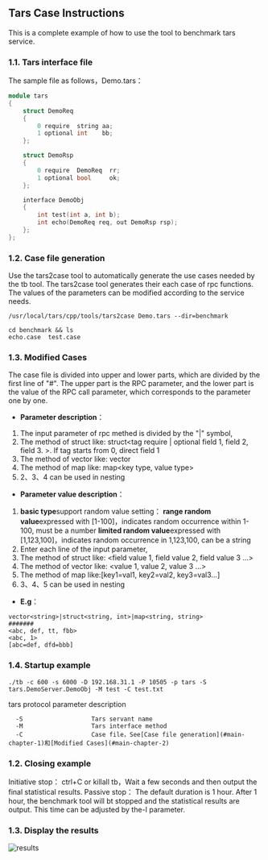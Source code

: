 ## Tars Case Instructions

This is a complete example of how to use the tool to benchmark tars service.

### 1.1.  Tars interface file

The sample file as follows，Demo.tars：

```cpp
module tars
{
    struct DemoReq
    {
        0 require  string aa;
        1 optional int    bb;
    };

    struct DemoRsp
    {
        0 require  DemoReq  rr;
        1 optional bool     ok;
    };

    interface DemoObj
    {
        int test(int a, int b);
        int echo(DemoReq req, out DemoRsp rsp);
    };
};
```

### <a id="tb-chapter-1"></a>1.2. Case file generation

Use the tars2case tool to automatically generate the use cases needed by the tb tool. The tars2case tool generates their each case of rpc functions. The values of the parameters can be modified according to the service needs.

```text
/usr/local/tars/cpp/tools/tars2case Demo.tars --dir=benchmark

cd benchmark && ls
echo.case  test.case
```

### <a id="tb-chapter-2"></a> 1.3. Modified Cases

The case file is divided into upper and lower parts, which are divided by the first line of "#". The upper part is the RPC parameter, and the lower part is the value of the RPC call parameter, which corresponds to the parameter one by one.

- **Parameter description**：
 1. The input parameter of rpc methed is divided by the "|" symbol,
 2. The method of struct like: struct<tag require | optional field 1, field 2, field 3. >. If tag starts from 0, direct field 1
 3. The method of vector like: vector<type>
 4. The method of map like: map<key type, value type>
 5. 2、3、4 can be used in nesting

- **Parameter value description**：
 1. <strong>basic type</strong>support random value setting：
    <strong>range random value</strong>expressed with [1-100]，indicates random occurrence within 1-100, must be a number
    <strong>limited random value</strong>expressed with [1,123,100]，indicates random occurrence in 1,123,100, can be a string
 2. Enter each line of the input parameter,
 3. The method of struct like: <field value 1, field value 2, field value 3 ...>
 4. The method of vector like: <value 1, value 2, value 3 ...>
 5. The method of map like:[key1=val1, key2=val2, key3=val3...]
 6. 3、4、5 can be used in nesting

- **E.g**：
```text
vector<string>|struct<string, int>|map<string, string>
#######
<abc, def, tt, fbb>
<abc, 1>
[abc=def, dfd=bbb]
```

### 1.4. Startup example
```text
./tb -c 600 -s 6000 -D 192.168.31.1 -P 10505 -p tars -S tars.DemoServer.DemoObj -M test -C test.txt
```

tars protocol parameter description
```text
  -S                   Tars servant name
  -M                   Tars interface method
  -C                   Case file，See[Case file generation](#main-chapter-1)和[Modified Cases](#main-chapter-2)
```

### 1.2. Closing example
Initiative stop： ctrl+C or killall tb，Wait a few seconds and then output the final statistical results.
Passive stop： The default duration is 1 hour. After 1 hour, the benchmark tool will bt stopped and the statistical results are output. This time can be adjusted by the-I parameter.


### 1.3. Display the results
![results](assets/tb_http_result.jpg)